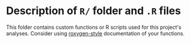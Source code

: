 # Description of `R/` folder and `.R` files

This folder contains custom functions or R scripts used for this project's
analyses. Consider using [roxygen-style](https://roxygen2.r-lib.org/) 
documentation of your functions.